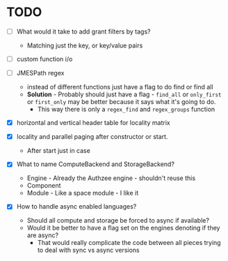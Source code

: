 # TODO

- [ ] What would it take to add grant filters by tags? 
    - Matching just the key, or key/value pairs
- [ ] custom function i/o
- [ ] JMESPath regex
    - instead of different functions just have a flag to do find or find all
    - **Solution** - Probably should just have a flag - `find_all` or `only_first` or `first_only` may be better because it says what it's going to do. 
        - This way there is only a `regex_find` and `regex_groups` function


- [x] horizontal and vertical header table for locality matrix
- [x] locality and parallel paging after constructor or start.
    - After start just in case
- [x] What to name ComputeBackend and StorageBackend?
    - Engine - Already the Authzee engine - shouldn't reuse this
    - Component
    - Module - Like a space module - I like it
- [x] How to handle async enabled languages? 
    - Should all compute and storage be forced to async if available? 
    - Would it be better to have a flag set on the engines denoting if they are async? 
        - That would really complicate the code between all pieces trying to deal with sync vs async versions